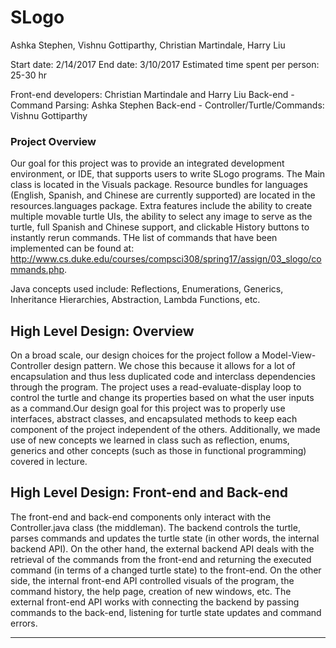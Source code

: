 SLogo
===================
Ashka Stephen, Vishnu Gottiparthy, Christian Martindale, Harry Liu


Start date: 2/14/2017
End date: 3/10/2017
Estimated time spent per person: 25-30 hr

Front-end developers: Christian Martindale and Harry Liu
Back-end - Command Parsing: Ashka Stephen
Back-end - Controller/Turtle/Commands: Vishnu Gottiparthy



### Project Overview
Our goal for this project was to provide an integrated development environment, or IDE, that supports users to write SLogo programs.
The Main class is located in the Visuals package. Resource bundles for languages (English, Spanish, and Chinese are currently supported) are located in the resources.languages package. Extra features include the ability to create multiple movable turtle UIs, the ability to select any image to serve as the turtle, full Spanish and Chinese support, and clickable History buttons to instantly rerun commands. THe list of commands that have been implemented can be found at: http://www.cs.duke.edu/courses/compsci308/spring17/assign/03_slogo/commands.php. 

Java concepts used include: Reflections, Enumerations, Generics, Inheritance Hierarchies, Abstraction, Lambda Functions, etc.

## High Level Design: Overview
On a broad scale, our design choices for the project follow a Model-View-Controller design pattern. We chose this because it allows for a lot of encapsulation and thus less duplicated code and interclass dependencies through the program. The project uses a read-evaluate-display loop to control the turtle and change its properties based on what the user inputs as a command.Our design goal for this project was to properly use interfaces, abstract classes, and encapsulated methods to keep each component of the project independent of the others. Additionally, we made use of new concepts we learned in class such as reflection, enums, generics and other concepts (such as those in functional programming) covered in lecture.

## High Level Design: Front-end and Back-end
The front-end and back-end components only interact with the Controller.java class (the middleman). The backend controls the turtle, parses commands and updates the turtle state (in other words, the internal backend API). On the other hand, the external backend API deals with the retrieval of the commands from the front-end and returning the executed command (in terms of a changed turtle state) to the front-end. On the other side, the internal front-end API controlled visuals of the program, the command history, the help page, creation of new windows, etc. The external front-end API works with connecting the backend by passing commands to the back-end, listening for turtle state updates and command errors.



----------
